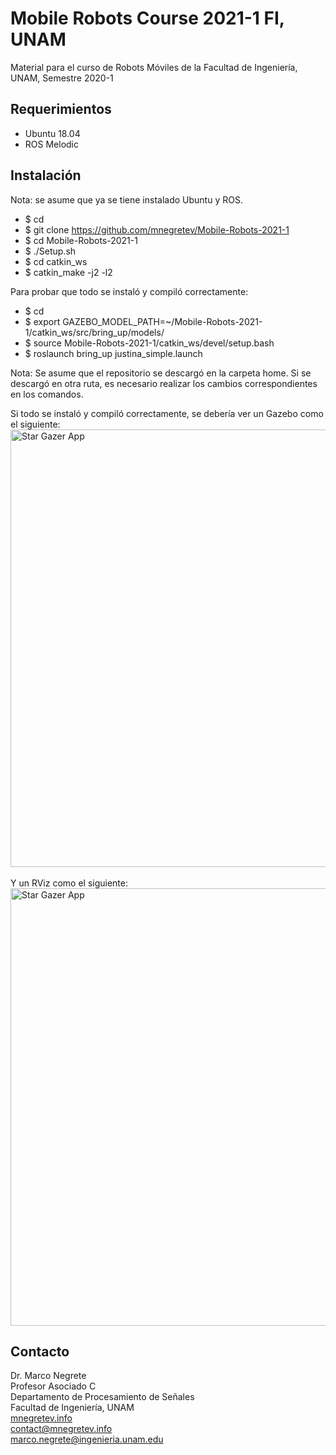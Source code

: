 # Mobile Robots Course 2021-1 FI, UNAM

Material para el curso de Robots Móviles de la Facultad de Ingeniería, UNAM, Semestre 2020-1

## Requerimientos

* Ubuntu 18.04
* ROS Melodic

## Instalación

Nota: se asume que ya se tiene instalado Ubuntu y ROS.

* $ cd
* $ git clone https://github.com/mnegretev/Mobile-Robots-2021-1
* $ cd Mobile-Robots-2021-1
* $ ./Setup.sh
* $ cd catkin_ws
* $ catkin_make -j2 -l2

Para probar que todo se instaló y compiló correctamente:

* $ cd 
* $ export GAZEBO_MODEL_PATH=~/Mobile-Robots-2021-1/catkin_ws/src/bring_up/models/
* $ source Mobile-Robots-2021-1/catkin_ws/devel/setup.bash
* $ roslaunch bring_up justina_simple.launch

Nota: Se asume que el repositorio se descargó en la carpeta home. Si se descargó en otra ruta, es necesario realizar los cambios correspondientes en los comandos. 

Si todo se instaló y compiló correctamente, se debería ver un Gazebo como el siguiente:<br>
<img src="https://github.com/mnegretev/Mobile-Robots-2021-1/blob/master/Media/gazebo.png" alt="Star Gazer App" width="700"/>
<br><br>
Y un RViz como el siguiente:<br>
<img src="https://github.com/mnegretev/Mobile-Robots-2021-1/blob/master/Media/rviz.png" alt="Star Gazer App" width="700"/>

## Contacto
Dr. Marco Negrete<br>
Profesor Asociado C<br>
Departamento de Procesamiento de Señales<br>
Facultad de Ingeniería, UNAM <br>
[mnegretev.info](http://mnegretev.info)<br>
contact@mnegretev.info<br>
marco.negrete@ingenieria.unam.edu<br>
